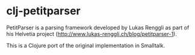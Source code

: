 # clj-petitparser

PetitParser is a parsing framework developed by Lukas Renggli as part of his Helvetia project (http://www.lukas-renggli.ch/blog/petitparser-1).

This is a Clojure port of the original implementation in Smalltalk.
